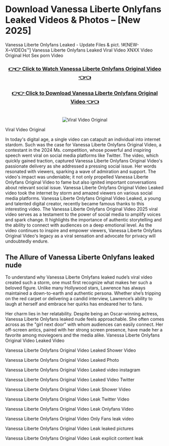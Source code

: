 # Download Vanessa Liberte Onlyfans Leaked Videos & Photos – [New 2025]

Vanessa Liberte Onlyfans Leaked - Update Files & pict. !#[NEW-X~VIDEOs™] Vanessa Liberte Onlyfans Leaked Viral Video XNXX Video Original Hot Sex porn Video
<br>
<div align="center">
<h3><a href="https://links2leaks.com?utm_source=vanessaliberte&utm_medium=gitlong" rel="nofollow">👉👉 Click to Watch Vanessa Liberte Onlyfans Original Video 👈👈</a></h3>
<h3><a href="https://links2leaks.com?utm_source=vanessaliberte&utm_medium=gitlong" rel="nofollow">👉👉 Click to Download Vanessa Liberte Onlyfans Original Video 👈👈</a></h3>
<br>
<a href="https://links2leaks.com?utm_source=vanessaliberte&utm_medium=gitlong" rel="nofollow"><img src="https://i.ibb.co/Gkj2r4b/banner.png" alt="Viral Video Original" style="max-width: 100%; display: inline-block;" data-target="animated-image.originalImage"></a>
</div>

Viral Video Original

In today's digital age, a single video can catapult an individual into internet stardom. Such was the case for Vanessa Liberte Onlyfans Original Video, a contestant in the 2024 Ms. competition, whose powerful and inspiring speech went viral on social media platforms like Twitter.
The video, which quickly gained traction, captured Vanessa Liberte Onlyfans Original Video's passionate delivery as she addressed a pressing social issue. Her words resonated with viewers, sparking a wave of admiration and support. The video's impact was undeniable; it not only propelled Vanessa Liberte Onlyfans Original Video to fame but also ignited important conversations about relevant social issue.
Vanessa Liberte Onlyfans Original Video Leaked video took the internet by storm and amazed viewers on various social media platforms. Vanessa Liberte Onlyfans Original Video Leaked, a young and talented digital creator, recently became famous thanks to this interesting video.
The Vanessa Liberte Onlyfans Original Video 2025 viral video serves as a testament to the power of social media to amplify voices and spark change. It highlights the importance of authentic storytelling and the ability to connect with audiences on a deep emotional level. As the video continues to inspire and empower viewers, Vanessa Liberte Onlyfans Original Video's legacy as a viral sensation and advocate for privacy will undoubtedly endure.

<h2>The Allure of Vanessa Liberte Onlyfans leaked nude</h2>


To understand why Vanessa Liberte Onlyfans leaked nude’s viral video created such a storm, one must first recognize what makes her such a beloved figure. Unlike many Hollywood stars, Lawrence has always maintained a down-to-earth and authentic persona. Whether she’s tripping on the red carpet or delivering a candid interview, Lawrence’s ability to laugh at herself and embrace her quirks has endeared her to fans.

Her charm lies in her relatability. Despite being an Oscar-winning actress, Vanessa Liberte Onlyfans leaked nude feels approachable. She often comes across as the "girl next door" with whom audiences can easily connect. Her off-screen antics, paired with her strong screen presence, have made her a favorite among moviegoers and the media alike.
Vanessa Liberte Onlyfans Original Video Leaked Video

Vanessa Liberte Onlyfans Original Video Leaked Shower Video

Vanessa Liberte Onlyfans Original Video Leaked Photo

Vanessa Liberte Onlyfans Original Video Leaked video instagram

Vanessa Liberte Onlyfans Original Video Leaked Video Twitter

Vanessa Liberte Onlyfans Original Video Leak Shower Video

Vanessa Liberte Onlyfans Original Video Leak Twitter Video

Vanessa Liberte Onlyfans Original Video Leak Onlyfans Video

Vanessa Liberte Onlyfans Original Video Only Fans leak video

Vanessa Liberte Onlyfans Original Video Leak leaked pictures

Vanessa Liberte Onlyfans Original Video Leak explicit content leak